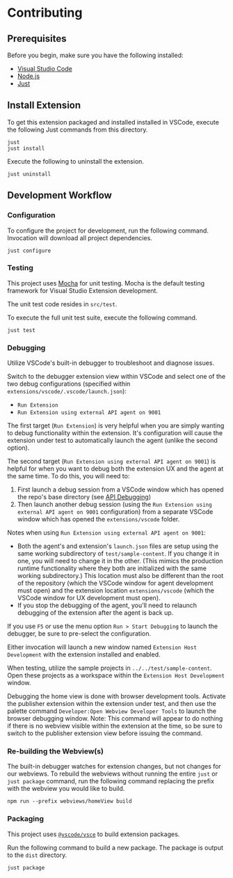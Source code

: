 # Contributing

## Prerequisites

Before you begin, make sure you have the following installed:

- [Visual Studio Code](https://code.visualstudio.com/download)
- [Node.js](https://nodejs.org/en)
- [Just](https://just.systems)

## Install Extension

To get this extension packaged and installed installed in VSCode, execute the
following Just commands from this directory.

```console
just
just install
```

Execute the following to uninstall the extension.

```console
just uninstall
```

## Development Workflow

### Configuration

To configure the project for development, run the following command. Invocation will download all project dependencies.

```console
just configure
```

### Testing

This project uses [Mocha](https://mochajs.org) for unit testing. Mocha is the default testing framework for Visual Studio Extension development.

The unit test code resides in `src/test`.

To execute the full unit test suite, execute the following command.

```console
just test
```

### Debugging

Utilize VSCode's built-in debugger to troubleshoot and diagnose issues.

Switch to the debugger extension view within VSCode and select one of the two
debug configurations (specified within `extensions/vscode/.vscode/launch.json`):

- `Run Extension`
- `Run Extension using external API agent on 9001`

The first target (`Run Extension`) is very helpful when you are simply wanting to debug
functionality within the extension. It's configuration will cause the extension under test to
automatically launch the agent (unlike the second option).

The second target (`Run Extension using external API agent on 9001`) is helpful for when you want to debug
both the extension UX and the agent at the same time. To do this, you will need to:

1. First launch a debug session from a VSCode window which has opened the repo's base directory
   (see [API Debugging](./../../CONTRIBUTING.md#debugging-in-vs-code))
2. Then launch another debug session (using the `Run Extension using external API agent on 9001` configuration)
   from a separate VSCode window which has opened the `extensions/vscode` folder.

Notes when using `Run Extension using external API agent on 9001`:

- Both the agent's and extension's `launch.json` files are setup using the same working
  subdirectory of `test/sample-content`. If you change it in one, you will need to change it in the other.
  (This mimics the production runtime functionality where they both are initialized with the same working
  subdirectory.) This location must also be different than the root of the repository (which the VSCode
  window for agent development must open) and the extension location `extensions/vscode` (which the VSCode
  window for UX development must open).
- If you stop the debugging of the agent, you'll need to relaunch debugging of the extension after
  the agent is back up.

If you use `F5` or use the menu option `Run > Start Debugging` to launch the debugger,
be sure to pre-select the configuration.

Either invocation will launch a new window named `Extension Host Development` with the extension installed and enabled.

When testing, utilize the sample projects in `../../test/sample-content`. Open these projects as a workspace within the `Extension Host Development` window.

Debugging the home view is done with browser development tools. Activate the publisher extension within the
extension under test, and then use the palette command `Developer:Open Webview Developer Tools` to
launch the browser debugging window. Note: This command will appear to do nothing if there is no webview
visible within the extension at the time, so be sure to switch to the publisher extension view before issuing the command.

### Re-building the Webview(s)

The built-in debugger watches for extension changes, but not changes for our
webviews. To rebuild the webviews without running the entire `just` or `just
package` command, run the following command replacing the prefix with the
webview you would like to build.

```console
npm run --prefix webviews/homeView build
```

### Packaging

This project uses [`@vscode/vsce`](https://github.com/microsoft/vscode-vsce) to build extension packages.

Run the following command to build a new package. The package is output to the `dist` directory.

```console
just package
```
